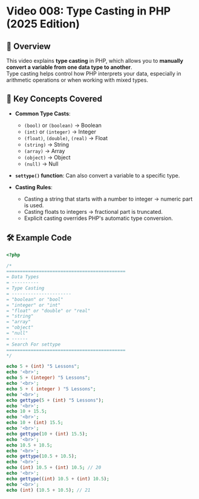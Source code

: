 # Video 008: Type Casting in PHP (2025 Edition)

## 📝 Overview

This video explains **type casting** in PHP, which allows you to **manually convert a variable from one data type to another**.  
Type casting helps control how PHP interprets your data, especially in arithmetic operations or when working with mixed types.

## 📌 Key Concepts Covered

- **Common Type Casts**:
  - `(bool)` or `(boolean)` → Boolean  
  - `(int)` or `(integer)` → Integer  
  - `(float)`, `(double)`, `(real)` → Float  
  - `(string)` → String  
  - `(array)` → Array  
  - `(object)` → Object  
  - `(null)` → Null  

- **`settype()` function**: Can also convert a variable to a specific type.  

- **Casting Rules**:
  - Casting a string that starts with a number to integer → numeric part is used.  
  - Casting floats to integers → fractional part is truncated.  
  - Explicit casting overrides PHP's automatic type conversion.

## 🛠️ Example Code

```php
<?php

/*
============================================
= Data Types
= ----------
= Type Casting
= ----------------------
= "boolean" or "bool"
= "integer" or "int"
= "float" or "double" or "real"
= "string"
= "array"
= "object"
= "null"
= ------
= Search For settype
============================================
*/

echo 5 + (int) "5 Lessons";
echo '<br>';
echo 5 + (integer) "5 Lessons";
echo '<br>';
echo 5 + ( integer ) "5 Lessons";
echo '<br>';
echo gettype(5 + (int) "5 Lessons");
echo '<br>';
echo 10 + 15.5;
echo '<br>';
echo 10 + (int) 15.5;
echo '<br>';
echo gettype(10 + (int) 15.5);
echo '<br>';
echo 10.5 + 10.5;
echo '<br>';
echo gettype(10.5 + 10.5);
echo '<br>';
echo (int) 10.5 + (int) 10.5; // 20
echo '<br>';
echo gettype((int) 10.5 + (int) 10.5);
echo '<br>';
echo (int) (10.5 + 10.5); // 21
